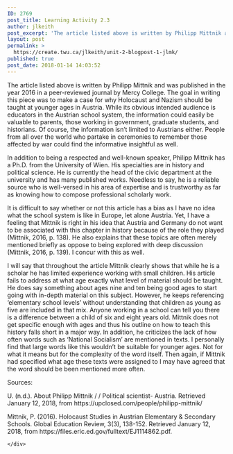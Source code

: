 ```yaml
---
ID: 2769
post_title: Learning Activity 2.3
author: jlkeith
post_excerpt: 'The article listed above is written by Philipp Mittnik and was published in the year 2016 in a peer-reviewed journal by Mercy College. The goal in writing this piece was to make a case for why Holocaust and Nazism should be taught at younger ages in Austria. While its obvious intended audience is educators in [&hellip;]'
layout: post
permalink: >
  https://create.twu.ca/jlkeith/unit-2-blogpost-1-jlmk/
published: true
post_date: 2018-01-14 14:03:52
---
```

<p>	The article listed above is written by Philipp Mittnik and was published in the year 2016 in a peer-reviewed journal by Mercy College. The goal in writing this piece was to make a case for why Holocaust and Nazism should be taught at younger ages in Austria. While its obvious intended audience is educators in the Austrian school system, the information could easily be valuable to parents, those working in government, graduate students, and historians. Of course, the information isn’t limited to Austrians either. People from all over the world who partake in ceremonies to remember those affected by war could find the informative insightful as well.</p>
<p>	In addition to being a respected and well-known speaker, Philipp Mittnik has a Ph.D. from the University of Wien. His specialties are in history and political science. He is currently the head of the civic department at the university and has many published works. Needless to say, he is a reliable source who is well-versed in his area of expertise and is trustworthy as far as knowing how to compose professional scholarly work.</p>
<p>	It is difficult to say whether or not this article has a bias as I have no idea what the school system is like in Europe, let alone Austria. Yet, I have a feeling that Mittnik is right in his idea that Austria and Germany do not want to be associated with this chapter in history because of the role they played (Mittnik, 2016, p. 138). He also explains that these topics are often merely mentioned briefly as oppose to being explored with deep discussion (Mittnik, 2016, p. 139). I concur with this as well.</p>
<p>	I will say that throughout the article Mittnik clearly shows that while he is a scholar he has limited experience working with small children. His article fails to address at what age exactly what level of material should be taught. He does say something about ages nine and ten being good ages to start going with in-depth material on this subject. However, he keeps referencing &#8216;elementary school levels&#8217; without understanding that children as young as five are included in that mix. Anyone working in a school can tell you there is a difference between a child of six and eight years old. Mittnik does not get specific enough with ages and thus his outline on how to teach this history falls short in a major way. In addition, he criticizes the lack of how often words such as ‘National Socialism&#8217; are mentioned in texts. I personally find that large words like this wouldn’t be suitable for younger ages. Not for what it means but for the complexity of the word itself. Then again, if Mittnik had specified what age these texts were assigned to I may have agreed that the word should be been mentioned more often.</p>
<p>Sources:</p>
<p>U. (n.d.). About Philipp Mittnik / / Political scientist- Austria. Retrieved January 12, 2018, from https://upclosed.com/people/philipp-mittnik/</p>
<p>Mittnik, P. (2016). Holocaust Studies in Austrian Elementary &amp; Secondary Schools. Global Education Review, 3(3), 138-152. Retrieved January 12, 2018, from https://files.eric.ed.gov/fulltext/EJ1114862.pdf.</p>
<div id="themify_builder_content-21" data-postid="21" class="themify_builder_content themify_builder_content-21 themify_builder">

    </div>
<!-- /themify_builder_content -->